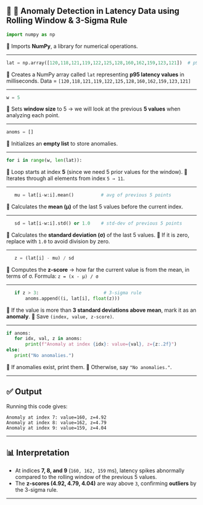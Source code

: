 ## 📌 🚨 Anomaly Detection in Latency Data using Rolling Window & 3-Sigma Rule

```python
import numpy as np
```

🔹 Imports **NumPy**, a library for numerical operations.

---

```python
lat = np.array([120,118,121,119,122,125,128,160,162,159,123,121])  # p95 latency in ms
```

🔹 Creates a NumPy array called `lat` representing **p95 latency values** in milliseconds.
Data = `[120,118,121,119,122,125,128,160,162,159,123,121]`

---

```python
w = 5
```

🔹 Sets **window size** to 5 → we will look at the previous **5 values** when analyzing each point.

---

```python
anoms = []
```

🔹 Initializes an **empty list** to store anomalies.

---

```python
for i in range(w, len(lat)):
```

🔹 Loop starts at index **5** (since we need 5 prior values for the window).
🔹 Iterates through all elements from index `5 → 11`.

---

```python
   mu = lat[i-w:i].mean()          # avg of previous 5 points
```

🔹 Calculates the **mean (μ)** of the last 5 values before the current index.

---

```python
   sd = lat[i-w:i].std() or 1.0    # std-dev of previous 5 points
```

🔹 Calculates the **standard deviation (σ)** of the last 5 values.
🔹 If it is zero, replace with `1.0` to avoid division by zero.

---

```python
   z = (lat[i] - mu) / sd
```

🔹 Computes the **z-score** → how far the current value is from the mean, in terms of σ.
Formula: `z = (x - μ) / σ`

---

```python
   if z > 3:                        # 3-sigma rule
       anoms.append((i, lat[i], float(z)))
```

🔹 If the value is more than **3 standard deviations above mean**, mark it as an **anomaly**.
🔹 Save `(index, value, z-score)`.

---

```python
if anoms:
   for idx, val, z in anoms:
       print(f"Anomaly at index {idx}: value={val}, z={z:.2f}")
else:
   print("No anomalies.")
```

🔹 If anomalies exist, print them.
🔹 Otherwise, say `"No anomalies."`.

---

## ✅ Output

Running this code gives:

```
Anomaly at index 7: value=160, z=4.92
Anomaly at index 8: value=162, z=4.79
Anomaly at index 9: value=159, z=4.04
```

---

## 📊 Interpretation

* At indices **7, 8, and 9** (`160, 162, 159` ms), latency spikes abnormally compared to the rolling window of the previous 5 values.
* The **z-scores (4.92, 4.79, 4.04)** are way above `3`, confirming **outliers** by the 3-sigma rule.

---


